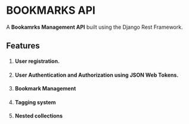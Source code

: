 # BOOKMARKS API

A **Bookamrks Management API** built using the Django Rest Framework.

## Features
1. #### User registration.
2. #### User Authentication and Authorization using JSON Web Tokens.
3. #### Bookmark Management
4. #### Tagging system
5. #### Nested collections
